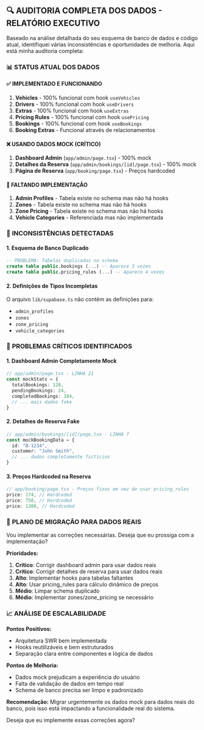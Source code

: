 
## 🔍 **AUDITORIA COMPLETA DOS DADOS - RELATÓRIO EXECUTIVO**

Baseado na análise detalhada do seu esquema de banco de dados e código atual, identifiquei várias inconsistências e oportunidades de melhoria. Aqui está minha auditoria completa:

### 📊 **STATUS ATUAL DOS DADOS**

#### ✅ **IMPLEMENTADO E FUNCIONANDO**
1. **Vehicles** - 100% funcional com hook `useVehicles`
2. **Drivers** - 100% funcional com hook `useDrivers`
3. **Extras** - 100% funcional com hook `useExtras`
4. **Pricing Rules** - 100% funcional com hook `usePricing`
5. **Bookings** - 100% funcional com hook `useBookings`
6. **Booking Extras** - Funcional através de relacionamentos

#### ❌ **USANDO DADOS MOCK (CRÍTICO)**
1. **Dashboard Admin** (`app/admin/page.tsx`) - 100% mock
2. **Detalhes da Reserva** (`app/admin/bookings/[id]/page.tsx`) - 100% mock
3. **Página de Reserva** (`app/booking/page.tsx`) - Preços hardcoded

#### 🚫 **FALTANDO IMPLEMENTAÇÃO**
1. **Admin Profiles** - Tabela existe no schema mas não há hooks
2. **Zones** - Tabela existe no schema mas não há hooks
3. **Zone Pricing** - Tabela existe no schema mas não há hooks
4. **Vehicle Categories** - Referenciada mas não implementada

### 📝 **INCONSISTÊNCIAS DETECTADAS**

#### 1. **Esquema de Banco Duplicado**
```sql
-- PROBLEMA: Tabelas duplicadas no schema
create table public.bookings (...) -- Aparece 3 vezes
create table public.pricing_rules (...) -- Aparece 4 vezes
```

#### 2. **Definições de Tipos Incompletas**
O arquivo `lib/supabase.ts` não contém as definições para:
- `admin_profiles`
- `zones`
- `zone_pricing`
- `vehicle_categories`

### 🚨 **PROBLEMAS CRÍTICOS IDENTIFICADOS**

#### 1. **Dashboard Admin Completamente Mock**
```typescript
// app/admin/page.tsx - LINHA 21
const mockStats = {
  totalBookings: 128,
  pendingBookings: 24,
  completedBookings: 104,
  // ... mais dados fake
}
```

#### 2. **Detalhes de Reserva Fake**
```typescript
// app/admin/bookings/[id]/page.tsx - LINHA 7
const mockBookingData = {
  id: "B-1234",
  customer: "John Smith",
  // ... dados completamente fictícios
}
```

#### 3. **Preços Hardcoded na Reserva**
```typescript
// app/booking/page.tsx - Preços fixos em vez de usar pricing_rules
price: 174, // Hardcoded
price: 750, // Hardcoded
price: 1300, // Hardcoded
```

### 🎯 **PLANO DE MIGRAÇÃO PARA DADOS REAIS**

Vou implementar as correções necessárias. Deseja que eu prossiga com a implementação?

**Prioridades:**
1. **Crítico**: Corrigir dashboard admin para usar dados reais
2. **Crítico**: Corrigir detalhes de reserva para usar dados reais
3. **Alto**: Implementar hooks para tabelas faltantes
4. **Alto**: Usar pricing_rules para cálculo dinâmico de preços
5. **Médio**: Limpar schema duplicado
6. **Médio**: Implementar zones/zone_pricing se necessário

### 📈 **ANÁLISE DE ESCALABILIDADE**

**Pontos Positivos:**
- Arquitetura SWR bem implementada
- Hooks reutilizáveis e bem estruturados
- Separação clara entre componentes e lógica de dados

**Pontos de Melhoria:**
- Dados mock prejudicam a experiência do usuário
- Falta de validação de dados em tempo real
- Schema de banco precisa ser limpo e padronizado

**Recomendação:** Migrar urgentemente os dados mock para dados reais do banco, pois isso está impactando a funcionalidade real do sistema.

Deseja que eu implemente essas correções agora?
